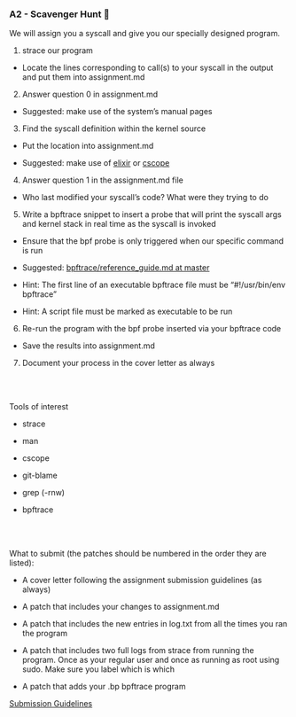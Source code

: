 ### A2 - Scavenger Hunt 🤪

We will assign you a syscall and give you our specially designed program.

1. strace our program

* Locate the lines corresponding to call(s) to your syscall in the output and put them into assignment.md

2. Answer question 0 in assignment.md

* Suggested: make use of the system’s manual pages

3. Find the syscall definition within the kernel source

* Put the location into assignment.md

* Suggested: make use of [elixir](https://elixir.bootlin.com/) or [cscope](http://cscope.sourceforge.net/)

4. Answer question 1 in the assignment.md file

* Who last modified your syscall’s code? What were they trying to do

5. Write a bpftrace snippet to insert a probe that will print the syscall args and kernel stack in real time as the syscall is invoked

* Ensure that the bpf probe is only triggered when our specific command is run

* Suggested: [bpftrace/reference_guide.md at master](https://github.com/iovisor/bpftrace/blob/master/docs/reference_guide.md#5-str-strings)

* Hint: The first line of an executable bpftrace file must be “#!/usr/bin/env bpftrace”

* Hint: A script file must be marked as executable to be run

6. Re-run the program with the bpf probe inserted via your bpftrace code

* Save the results into assignment.md

7. Document your process in the cover letter as always

<br></br>

Tools of interest

* strace

* man

* cscope

* git-blame

* grep (-rnw)

* bpftrace

<br></br>

What to submit (the patches should be numbered in the order they are listed):

* A cover letter following the assignment submission guidelines (as always)

* A patch that includes your changes to assignment.md

* A patch that includes the new entries in log.txt from all the times you ran the program

* A patch that includes two full logs from strace from running the program. Once as your regular user and once as running as root using sudo. Make sure you label which is which

* A patch that adds your .bp bpftrace program

[Submission Guidelines](submission_guidelines.html)
